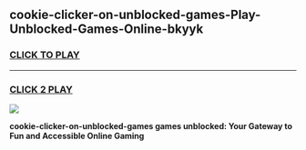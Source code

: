 
## cookie-clicker-on-unblocked-games-Play-Unblocked-Games-Online-bkyyk
<h3>
<a href="https://premium76.site?title=cookie-clicker-on-unblocked-games&ref=24A">CLICK TO PLAY</a></h3>
<hr>

<h3>
<a href="https://premium76.site?title=cookie-clicker-on-unblocked-games&ref=24A">CLICK 2 PLAY</a>
  
</h3>

<a href="https://premium76.site?title=cookie-clicker-on-unblocked-games&ref=24A"><img src="https://clearcache.store/games.png"></a>


**cookie-clicker-on-unblocked-games games unblocked: Your Gateway to Fun and Accessible Online Gaming**
